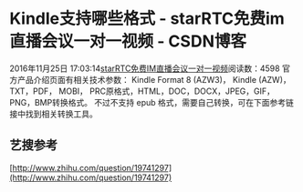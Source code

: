 # Kindle支持哪些格式 - starRTC免费im直播会议一对一视频 - CSDN博客
2016年11月25日 17:03:14[starRTC免费IM直播会议一对一视频](https://me.csdn.net/elesos)阅读数：4598
官方产品介绍页面有相关技术参数：
Kindle Format 8 (AZW3)，
Kindle (AZW)，
TXT，PDF，
MOBI，
PRC原格式，HTML，DOC，DOCX，JPEG，GIF，PNG，BMP转换格式。
不过不支持 epub 格式，需要自己转换，可在下面参考链接中找到相关转换工具。
## 艺搜参考
[http://www.zhihu.com/question/19741297](http://www.zhihu.com/question/19741297)
